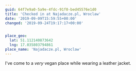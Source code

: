 ```yaml
---
guid: 64f7e9a0-5a9e-4fdc-91f0-bed45576e1d0
title: 'Checked in at Najadacze.pl, Wroclaw'
date: '2019-09-09T15:59:55+00:00'
changed: '2019-09-24T19:17:17+00:00'


place_geo:
  lat: 51.112140873642
  lng: 17.035803794861
place_name: 'Najadacze.pl, Wroclaw'
---
```


I've come to a _very_ vegan place while wearing a leather jacket. 
